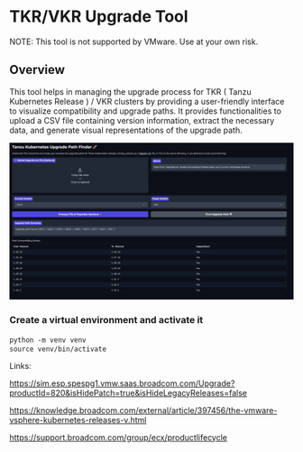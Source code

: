 # TKR/VKR Upgrade Tool 

NOTE: This tool is not supported by VMware. Use at your own risk.
## Overview

This tool helps in managing the upgrade process for TKR ( Tanzu Kubernetes Release ) / VKR clusters by providing a user-friendly interface to visualize compatibility and upgrade paths. It provides functionalities to upload a CSV file containing version information, extract the necessary data, and generate visual representations of the upgrade path.


![Upgrade Path](static/upgrade.png)


### Create a virtual environment and activate it
```
python -m venv venv
source venv/bin/activate
```


Links:

https://sim.esp.spespg1.vmw.saas.broadcom.com/Upgrade?productId=820&isHidePatch=true&isHideLegacyReleases=false

https://knowledge.broadcom.com/external/article/397456/the-vmware-vsphere-kubernetes-releases-v.html

https://support.broadcom.com/group/ecx/productlifecycle

